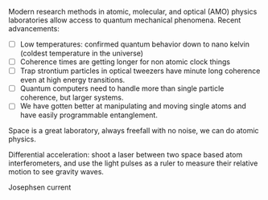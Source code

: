 
Modern research methods in atomic, molecular, and optical (AMO) physics laboratories allow access to quantum mechanical phenomena.
Recent advancements:
* [ ]  Low temperatures: confirmed quantum behavior down to nano kelvin (coldest temperature in the universe)
* [ ] Coherence times are getting longer for non atomic clock things
* [ ] Trap strontium particles in optical tweezers have minute long coherence even at high energy transitions. 
* [ ] Quantum computers need to handle more than single particle coherence, but larger systems. 
* [ ] We have gotten better at manipulating and moving single atoms and have easily programmable entanglement.

Space is a great laboratory, always freefall with no noise, we can do atomic physics. 


Differential acceleration: shoot a laser between two space based atom interferometers, and use the light pulses as a ruler to measure their relative motion to see gravity waves.

Josephsen current

